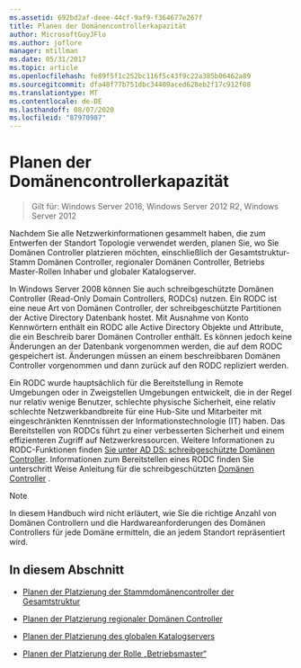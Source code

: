 ```yaml
---
ms.assetid: 692bd2af-deee-44cf-9af9-f364677e267f
title: Planen der Domänencontrollerkapazität
author: MicrosoftGuyJFlo
ms.author: joflore
manager: mtillman
ms.date: 05/31/2017
ms.topic: article
ms.openlocfilehash: fe89f5f1c252bc116f5c43f9c22a385b06462a89
ms.sourcegitcommit: dfa48f77b751dbc34409aced628eb2f17c912f08
ms.translationtype: MT
ms.contentlocale: de-DE
ms.lasthandoff: 08/07/2020
ms.locfileid: "87970987"
---
```

# <a name="planning-domain-controller-placement"></a>Planen der Domänencontrollerkapazität

> Gilt für: Windows Server 2016, Windows Server 2012 R2, Windows Server 2012

Nachdem Sie alle Netzwerkinformationen gesammelt haben, die zum Entwerfen der Standort Topologie verwendet werden, planen Sie, wo Sie Domänen Controller platzieren möchten, einschließlich der Gesamtstruktur-Stamm Domänen Controller, regionaler Domänen Controller, Betriebs Master-Rollen Inhaber und globaler Katalogserver.

In Windows Server 2008 können Sie auch schreibgeschützte Domänen Controller (Read-Only Domain Controllers, RODCs) nutzen. Ein RODC ist eine neue Art von Domänen Controller, der schreibgeschützte Partitionen der Active Directory Datenbank hostet. Mit Ausnahme von Konto Kennwörtern enthält ein RODC alle Active Directory Objekte und Attribute, die ein Beschreib barer Domänen Controller enthält. Es können jedoch keine Änderungen an der Datenbank vorgenommen werden, die auf dem RODC gespeichert ist. Änderungen müssen an einem beschreibbaren Domänen Controller vorgenommen und dann zurück auf den RODC repliziert werden.

Ein RODC wurde hauptsächlich für die Bereitstellung in Remote Umgebungen oder in Zweigstellen Umgebungen entwickelt, die in der Regel nur relativ wenige Benutzer, schlechte physische Sicherheit, eine relativ schlechte Netzwerkbandbreite für eine Hub-Site und Mitarbeiter mit eingeschränkten Kenntnissen der Informationstechnologie (IT) haben. Das Bereitstellen von RODCs führt zu einer verbesserten Sicherheit und einem effizienteren Zugriff auf Netzwerkressourcen. Weitere Informationen zu RODC-Funktionen finden [Sie unter AD DS: schreibgeschützte Domänen Controller](/previous-versions/windows/it-pro/windows-server-2008-r2-and-2008/cc732801(v=ws.10)). Informationen zum Bereitstellen eines RODC finden Sie unterschritt Weise Anleitung für die schreibgeschützten [Domänen Controller](/previous-versions/windows/it-pro/windows-server-2008-r2-and-2008/cc772234(v=ws.10)) .

> [!NOTE]
> In diesem Handbuch wird nicht erläutert, wie Sie die richtige Anzahl von Domänen Controllern und die Hardwareanforderungen des Domänen Controllers für jede Domäne ermitteln, die an jedem Standort repräsentiert wird.

## <a name="in-this-section"></a>In diesem Abschnitt

- [Planen der Platzierung der Stammdomänencontroller der Gesamtstruktur](../../ad-ds/plan/Planning-Forest-Root-Domain-Controller-Placement.md)

- [Planen der Platzierung regionaler Domänen Controller](../../ad-ds/plan/Planning-Regional-Domain-Controller-Placement.md)

- [Planen der Platzierung des globalen Katalogservers](../../ad-ds/plan/Planning-Global-Catalog-Server-Placement.md)

- [Planen der Platzierung der Rolle „Betriebsmaster“](../../ad-ds/plan/Planning-Operations-Master-Role-Placement.md)
